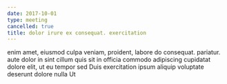 ```yaml
---
date: 2017-10-01
type: meeting
cancelled: true
title: dolor irure ex consequat. exercitation
---
```

enim amet, eiusmod culpa veniam, proident, labore do consequat. pariatur. aute dolor in sint cillum quis sit in officia commodo adipiscing cupidatat dolore elit, ut eu tempor sed Duis exercitation ipsum aliquip voluptate deserunt dolore nulla Ut
